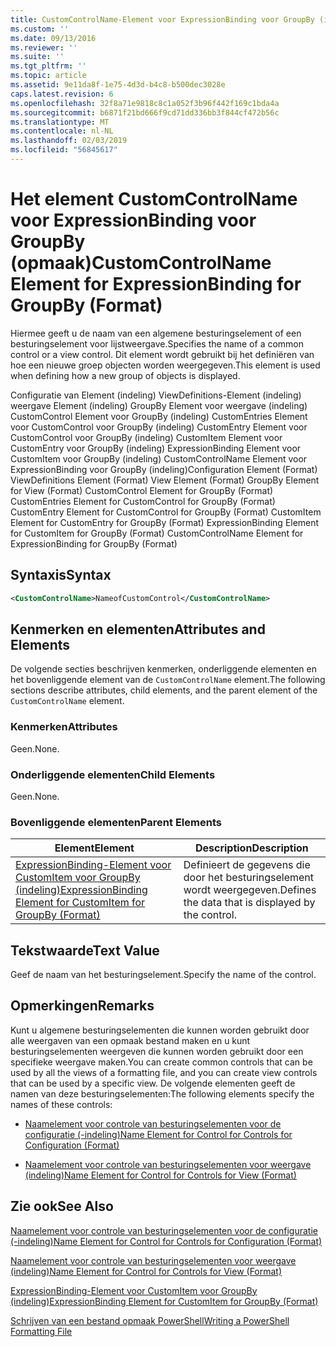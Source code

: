 ```yaml
---
title: CustomControlName-Element voor ExpressionBinding voor GroupBy (indeling) | Microsoft Docs
ms.custom: ''
ms.date: 09/13/2016
ms.reviewer: ''
ms.suite: ''
ms.tgt_pltfrm: ''
ms.topic: article
ms.assetid: 9e11da8f-1e75-4d3d-b4c8-b500dec3028e
caps.latest.revision: 6
ms.openlocfilehash: 32f8a71e9818c8c1a052f3b96f442f169c1bda4a
ms.sourcegitcommit: b6871f21bd666f9cd71dd336bb3f844cf472b56c
ms.translationtype: MT
ms.contentlocale: nl-NL
ms.lasthandoff: 02/03/2019
ms.locfileid: "56845617"
---
```

# <a name="customcontrolname-element-for-expressionbinding-for-groupby-format"></a><span data-ttu-id="08e74-102">Het element CustomControlName voor ExpressionBinding voor GroupBy (opmaak)</span><span class="sxs-lookup"><span data-stu-id="08e74-102">CustomControlName Element for ExpressionBinding for GroupBy (Format)</span></span>

<span data-ttu-id="08e74-103">Hiermee geeft u de naam van een algemene besturingselement of een besturingselement voor lijstweergave.</span><span class="sxs-lookup"><span data-stu-id="08e74-103">Specifies the name of a common control or a view control.</span></span> <span data-ttu-id="08e74-104">Dit element wordt gebruikt bij het definiëren van hoe een nieuwe groep objecten worden weergegeven.</span><span class="sxs-lookup"><span data-stu-id="08e74-104">This element is used when defining how a new group of objects is displayed.</span></span>

<span data-ttu-id="08e74-105">Configuratie van Element (indeling) ViewDefinitions-Element (indeling) weergave Element (indeling) GroupBy Element voor weergave (indeling) CustomControl Element voor GroupBy (indeling) CustomEntries Element voor CustomControl voor GroupBy (indeling) CustomEntry Element voor CustomControl voor GroupBy (indeling) CustomItem Element voor CustomEntry voor GroupBy (indeling) ExpressionBinding Element voor CustomItem voor GroupBy (indeling) CustomControlName Element voor ExpressionBinding voor GroupBy (indeling)</span><span class="sxs-lookup"><span data-stu-id="08e74-105">Configuration Element (Format) ViewDefinitions Element (Format) View Element (Format) GroupBy Element for View (Format) CustomControl Element for GroupBy (Format) CustomEntries Element for CustomControl for GroupBy (Format) CustomEntry Element for CustomControl for GroupBy (Format) CustomItem Element for CustomEntry for GroupBy (Format) ExpressionBinding Element for CustomItem for GroupBy (Format) CustomControlName Element for ExpressionBinding for GroupBy (Format)</span></span>

## <a name="syntax"></a><span data-ttu-id="08e74-106">Syntaxis</span><span class="sxs-lookup"><span data-stu-id="08e74-106">Syntax</span></span>

```xml
<CustomControlName>NameofCustomControl</CustomControlName>
```

## <a name="attributes-and-elements"></a><span data-ttu-id="08e74-107">Kenmerken en elementen</span><span class="sxs-lookup"><span data-stu-id="08e74-107">Attributes and Elements</span></span>

<span data-ttu-id="08e74-108">De volgende secties beschrijven kenmerken, onderliggende elementen en het bovenliggende element van de `CustomControlName` element.</span><span class="sxs-lookup"><span data-stu-id="08e74-108">The following sections describe attributes, child elements, and the parent element of the `CustomControlName` element.</span></span>

### <a name="attributes"></a><span data-ttu-id="08e74-109">Kenmerken</span><span class="sxs-lookup"><span data-stu-id="08e74-109">Attributes</span></span>

<span data-ttu-id="08e74-110">Geen.</span><span class="sxs-lookup"><span data-stu-id="08e74-110">None.</span></span>

### <a name="child-elements"></a><span data-ttu-id="08e74-111">Onderliggende elementen</span><span class="sxs-lookup"><span data-stu-id="08e74-111">Child Elements</span></span>

<span data-ttu-id="08e74-112">Geen.</span><span class="sxs-lookup"><span data-stu-id="08e74-112">None.</span></span>

### <a name="parent-elements"></a><span data-ttu-id="08e74-113">Bovenliggende elementen</span><span class="sxs-lookup"><span data-stu-id="08e74-113">Parent Elements</span></span>

|<span data-ttu-id="08e74-114">Element</span><span class="sxs-lookup"><span data-stu-id="08e74-114">Element</span></span>|<span data-ttu-id="08e74-115">Description</span><span class="sxs-lookup"><span data-stu-id="08e74-115">Description</span></span>|
|-------------|-----------------|
|[<span data-ttu-id="08e74-116">ExpressionBinding-Element voor CustomItem voor GroupBy (indeling)</span><span class="sxs-lookup"><span data-stu-id="08e74-116">ExpressionBinding Element for CustomItem for GroupBy (Format)</span></span>](./expressionbinding-element-for-customitem-for-groupby-format.md)|<span data-ttu-id="08e74-117">Definieert de gegevens die door het besturingselement wordt weergegeven.</span><span class="sxs-lookup"><span data-stu-id="08e74-117">Defines the data that is displayed by the control.</span></span>|

## <a name="text-value"></a><span data-ttu-id="08e74-118">Tekstwaarde</span><span class="sxs-lookup"><span data-stu-id="08e74-118">Text Value</span></span>

<span data-ttu-id="08e74-119">Geef de naam van het besturingselement.</span><span class="sxs-lookup"><span data-stu-id="08e74-119">Specify the name of the control.</span></span>

## <a name="remarks"></a><span data-ttu-id="08e74-120">Opmerkingen</span><span class="sxs-lookup"><span data-stu-id="08e74-120">Remarks</span></span>

<span data-ttu-id="08e74-121">Kunt u algemene besturingselementen die kunnen worden gebruikt door alle weergaven van een opmaak bestand maken en u kunt besturingselementen weergeven die kunnen worden gebruikt door een specifieke weergave maken.</span><span class="sxs-lookup"><span data-stu-id="08e74-121">You can create common controls that can be used by all the views of a formatting file, and you can create view controls that can be used by a specific view.</span></span> <span data-ttu-id="08e74-122">De volgende elementen geeft de namen van deze besturingselementen:</span><span class="sxs-lookup"><span data-stu-id="08e74-122">The following elements specify the names of these controls:</span></span>

- [<span data-ttu-id="08e74-123">Naamelement voor controle van besturingselementen voor de configuratie (-indeling)</span><span class="sxs-lookup"><span data-stu-id="08e74-123">Name Element for Control for Controls for Configuration (Format)</span></span>](./name-element-for-control-for-controls-for-configuration-format.md)

- [<span data-ttu-id="08e74-124">Naamelement voor controle van besturingselementen voor weergave (indeling)</span><span class="sxs-lookup"><span data-stu-id="08e74-124">Name Element for Control for Controls for View (Format)</span></span>](./name-element-for-control-for-controls-for-view-format.md)

## <a name="see-also"></a><span data-ttu-id="08e74-125">Zie ook</span><span class="sxs-lookup"><span data-stu-id="08e74-125">See Also</span></span>

[<span data-ttu-id="08e74-126">Naamelement voor controle van besturingselementen voor de configuratie (-indeling)</span><span class="sxs-lookup"><span data-stu-id="08e74-126">Name Element for Control for Controls for Configuration (Format)</span></span>](./name-element-for-control-for-controls-for-configuration-format.md)

[<span data-ttu-id="08e74-127">Naamelement voor controle van besturingselementen voor weergave (indeling)</span><span class="sxs-lookup"><span data-stu-id="08e74-127">Name Element for Control for Controls for View (Format)</span></span>](./name-element-for-control-for-controls-for-view-format.md)

[<span data-ttu-id="08e74-128">ExpressionBinding-Element voor CustomItem voor GroupBy (indeling)</span><span class="sxs-lookup"><span data-stu-id="08e74-128">ExpressionBinding Element for CustomItem for GroupBy (Format)</span></span>](./expressionbinding-element-for-customitem-for-groupby-format.md)

[<span data-ttu-id="08e74-129">Schrijven van een bestand opmaak PowerShell</span><span class="sxs-lookup"><span data-stu-id="08e74-129">Writing a PowerShell Formatting File</span></span>](./writing-a-powershell-formatting-file.md)

